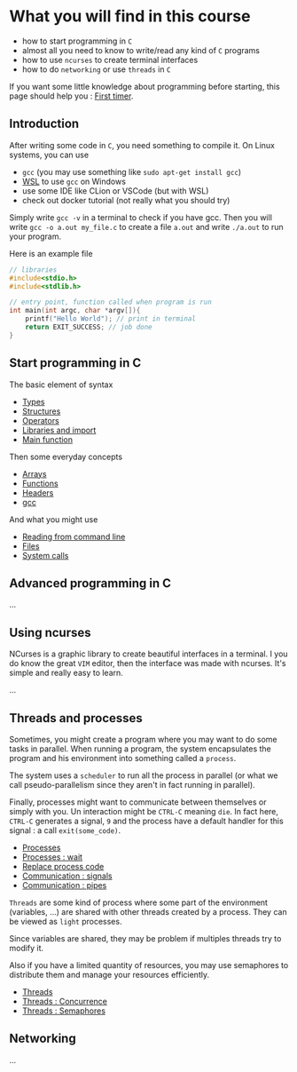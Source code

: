 # What you will find in this course

* how to start programming in `C`
* almost all you need to know to write/read any kind of `C` programs
* how to use ``ncurses`` to create terminal interfaces
* how to do ``networking`` or use `threads` in `C`

If you want some little knowledge about programming before
starting, this page should help you : [First timer](sub/first-time.md).

<div class="sl"></div>

## Introduction

After writing some code in ``C``, you need something to compile it. On
Linux systems, you can use

* ``gcc`` (you may use something like `sudo apt-get install gcc`)
* [WSL](https://docs.microsoft.com/en-us/windows/wsl/install-win10)
to use ``gcc`` on Windows
* use some IDE like CLion or VSCode (but with WSL)
* check out docker tutorial (not really what you should try)

Simply write ``gcc -v`` in a terminal to check if you have gcc.
Then you will write ``gcc -o a.out my_file.c`` to create a
file ``a.out`` and write `./a.out` to run your program.

Here is an example file

```c
// libraries
#include<stdio.h>
#include<stdlib.h>

// entry point, function called when program is run
int main(int argc, char *argv[]){
    printf("Hello World"); // print in terminal
    return EXIT_SUCCESS; // job done
}
```

<div class="sr"></div>

## Start programming in C

The basic element of syntax

* [Types](start/types.md)
* [Structures](start/structures.md)
* [Operators](start/operators.md)
* [Libraries and import](start/import.md)
* [Main function](start/main.md)

Then some everyday concepts

* [Arrays](start/arrays.md)
* [Functions](start/functions.md)
* [Headers](start/headers.md)
* [gcc](start/gcc.md)

And what you might use

* [Reading from command line](start/cline.md)
* [Files](start/files.md)
* [System calls](start/syscall.md)

<div class="sl"></div>

## Advanced programming in C

...

<div class="sr"></div>

## Using ncurses

NCurses is a graphic library to create beautiful
interfaces in a terminal. I you do know the
great ``VIM`` editor, then the interface was made with
ncurses. It's simple and really easy to learn.

...

<div class="sl"></div>

## Threads and processes

Sometimes, you might create a program where you may want to do some tasks
in parallel. When running a program, the system encapsulates the program
and his environment into something called a `process`.

The system uses a ``scheduler`` to run all the process in parallel (or
what we call pseudo-parallelism since they aren't in fact running in
parallel).

Finally, processes might want to communicate between themselves or simply
with you. Un interaction might be ``CTRL-C`` meaning `die`. In fact here,
``CTRL-C`` generates a signal, `9` and the process have a default handler
for this signal : a call ``exit(some_code)``.

* [Processes](proc/process.md)
* [Processes : wait](proc/process-wait.md)
* [Replace process code](proc/exec.md)
* [Communication : signals](proc/signals.md)
* [Communication : pipes](proc/tubes.md)

``Threads`` are some kind of process where some part of
the environment (variables, ...)
are shared with other threads created by a process.
They can be viewed as ``light`` processes.

Since variables are shared, they may be problem if multiples
threads try to modify it.

Also if you have a limited quantity of resources, you
may use semaphores to distribute them and manage your resources
efficiently.

* [Threads](proc/threads.md)
* [Threads : Concurrence](proc/concurrence.md)
* [Threads : Semaphores](proc/semaphores.md)

<div class="sr"></div>

## Networking

...